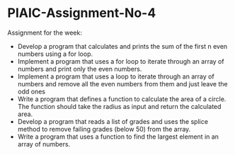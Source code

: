 # PIAIC-Assignment-No-4
Assignment for the week:
 - Develop a program that calculates and prints the sum of the first n even numbers using a for loop.
 - Implement a program that uses a for loop to iterate through an array of numbers and print only the even numbers.
 - Implement a program that uses a loop to iterate through an array of numbers and remove all the even numbers from them and just leave the odd ones
 - Write a program that defines a function to calculate the area of a circle. The function should take the radius as input and return the calculated area.
 - Develop a program that reads a list of grades and uses the splice method to remove failing grades (below 50) from the array.
 - Write a program that uses a function to find the largest element in an array of numbers.
